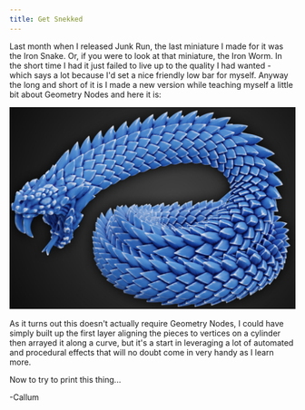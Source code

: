 ```yaml
---
title: Get Snekked
---
```


Last month when I released Junk Run, the last miniature I made for it was the Iron Snake. Or, if you were to look at that miniature, the Iron Worm. In the short time I had it just failed to live up to the quality I had wanted - which says a lot because I'd set a nice friendly low bar for myself. Anyway the long and short of it is I made a new version while teaching myself a little bit about Geometry Nodes and here it is:

![](/images/blog/2024/snek.jpg)

<!-- more -->

As it turns out this doesn't actually require Geometry Nodes, I could have simply built up the first layer aligning the pieces to vertices on a cylinder then arrayed it along a curve, but it's a start in leveraging a lot of automated and procedural effects that will no doubt come in very handy as I learn more.

Now to try to print this thing...

-Callum